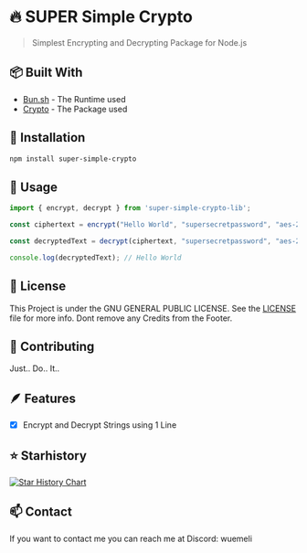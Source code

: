 # 🔥 SUPER Simple Crypto
> Simplest Encrypting and Decrypting Package for Node.js

## 📦 Built With
- [Bun.sh](https://bun.sh) - The Runtime used
- [Crypto](https://nodejs.org/api/crypto.html) - The Package used

## 🚀 Installation
```bash
npm install super-simple-crypto
```

## 📝 Usage
```javascript
import { encrypt, decrypt } from 'super-simple-crypto-lib';

const ciphertext = encrypt("Hello World", "supersecretpassword", "aes-256-cbc");

const decryptedText = decrypt(ciphertext, "supersecretpassword", "aes-256-cbc");

console.log(decryptedText); // Hello World
```

## 📰 License
This Project is under the GNU GENERAL PUBLIC LICENSE. See the [LICENSE](LICENSE) file for more info.
Dont remove any Credits from the Footer.

## 📜 Contributing
Just.. Do.. It.. 

## 🪶 Features
- [x] Encrypt and Decrypt Strings using 1 Line

## ⭐ Starhistory
[![Star History Chart](https://api.star-history.com/svg?repos=Wuemeli/super-simple-crypto-lib&type=Date)](https://star-history.com/#Wuemeli/super-simple-crypto-lib&Date)

## 📫 Contact
If you want to contact me you can reach me at Discord: wuemeli

